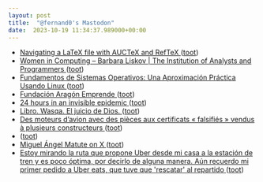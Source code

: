 ```yaml
---
layout: post
title:  "@fernand0's Mastodon"
date:  2023-10-19 11:34:37.989000+00:00
---
```

*  [Navigating a LaTeX file with AUCTeX and RefTeX ](https://www.johndcook.com/blog/2023/09/23/navigating-latex) ([toot](https://mastodon.social/@fernand0/111261468458243923))
*  [Women in Computing – Barbara Liskov \| The Institution of Analysts and Programmers ](https://www.iap.org.uk/main/women-in-computing-barbara-liskov) ([toot](https://mastodon.social/@fernand0/111261170978848043))
*  [Fundamentos de Sistemas Operativos: Una Aproximación Práctica Usando Linux ](https://honecomp.github.io/librossoo.htm) ([toot](https://mastodon.social/@fernand0/111260870812471304))
*  [
        Fundación Aragón Emprende     ](https://aragonemprende.com/sea/actividad/hola-sea2023) ([toot](https://mastodon.social/@fernand0/111260697836432544))
*  [24 hours in an invisible epidemic ](https://pudding.cool/2023/09/invisible-epidemic) ([toot](https://mastodon.social/@fernand0/111260592142197688))
*  [Libro. Wasqa. El juicio de Dios. ](https://fotografiasenmovimiento.wordpress.com/2023/10/04/libro-wasqa-el-juicio-de-dios) ([toot](https://mastodon.social/@fernand0/111260586268307765))
*  [Des moteurs d’avion avec des pièces aux certificats « falsifiés » vendus à plusieurs constructeurs ](https://www.leparisien.fr/economie/des-moteurs-davion-avec-des-pieces-aux-certificats-falsifies-vendus-a-plusieurs-constructeurs-04-09-2023-QDO3TFGL4BEZJNRYY5UWASA3XQ.ph) ([toot](https://mastodon.social/@fernand0/111260112431972544))
*  [ ](https://mastodon.social/@macosas) ([toot](https://mastodon.social/@fernand0/111260063790014254))
*  [Miguel Ángel Matute on X ](https://twitter.com/MatuteDuarte/status/170986469922169279) ([toot](https://mastodon.social/@fernand0/111257412283254364))
*  [Estoy mirando la ruta que propone Uber desde mi casa a la estación de tren y es poco óptima, por decirlo de alguna manera. Aún recuerdo mi primer pedido a Uber eats, que tuve que &#39;rescatar&#39; al repartido ](https://mastodon.social/@fernand0/111257365896706594) ([toot](https://mastodon.social/@fernand0/111257365896706594))
